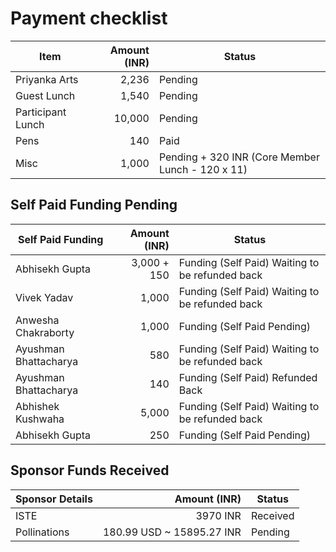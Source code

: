 # Payment checklist

| Item                 | Amount (INR) | Status |
|----------------------|-------------:|--------|
| Priyanka Arts        | 2,236        | Pending |
| Guest Lunch          | 1,540        | Pending |
| Participant Lunch    | 10,000       | Pending |
| Pens                 | 140          | Paid |
| Misc                 | 1,000        | Pending + 320 INR (Core Member Lunch - 120 x 11) |

## Self Paid Funding Pending

| Self Paid Funding | Amount (INR) | Status |
|-------------------|-------------:|--------|
| Abhisekh Gupta            | 3,000 + 150       | Funding (Self Paid) Waiting to be refunded back |
| Vivek Yadav            | 1,000        | Funding (Self Paid) Waiting to be refunded back |
| Anwesha Chakraborty            | 1,000        | Funding (Self Paid Pending) |
| Ayushman Bhattacharya             | 580       | Funding (Self Paid) Waiting to be refunded back |
| Ayushman Bhattacharya             | 140       | Funding (Self Paid) Refunded Back |
| Abhishek Kushwaha             | 5,000        | Funding (Self Paid) Waiting to be refunded back |
| Abhisekh Gupta             | 250        | Funding (Self Paid Pending) |

## Sponsor Funds Received

| Sponsor Details | Amount (INR) | Status |
|-------------------|-------------:|--------|
| ISTE             | 3970 INR        | Received |
| Pollinations     | 180.99 USD ~ 15895.27 INR         | Pending |